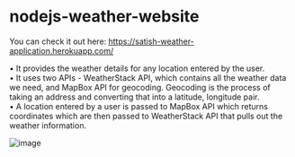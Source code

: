 # nodejs-weather-website
You can check it out here: https://satish-weather-application.herokuapp.com/

•	It provides the weather details for any location entered by the user. <br />
•	It uses two APIs - WeatherStack API, which contains all the weather data we need, and MapBox API for geocoding. Geocoding is the process of taking an address and converting that into a latitude, longitude pair. <br/>
•	A location entered by a user is passed to MapBox API which returns coordinates which are then passed to WeatherStack API that pulls out the weather information.

![image](https://user-images.githubusercontent.com/58567211/136691349-cdd1492f-6d02-43fc-84a9-f76fd66f658d.png)
